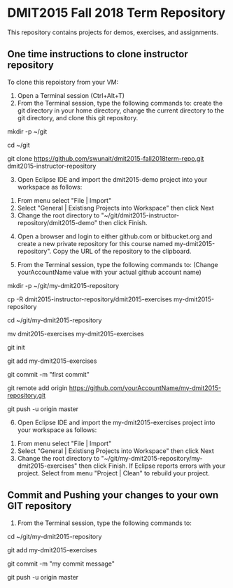 # DMIT2015 Fall 2018 Term Repository
This repository contains projects for demos, exercises, and assignments.

One time instructions to clone instructor repository
----------------------------------------------------
To clone this repoistory from your VM:
1. Open a Terminal session (Ctrl+Alt+T)
2. From the Terminal session, type the following commands to: create the git directory in your home directory, change the current directory to the git directory, and clone this git repository.

  mkdir -p ~/git
  
  cd ~/git
  
  git clone https://github.com/swunait/dmit2015-fall2018term-repo.git dmit2015-instructor-repository
  
3. Open Eclipse IDE and import the dmit2015-demo project into your workspace as follows:
  1) From menu select "File | Import"
  2) Select "General | Existisng Projects into Workspace" then click Next
  3) Change the root directory to "~/git/dmit2015-instructor-repository/dmit2015-demo" then click Finish.
  
4. Open a browser and login to either github.com or bitbucket.org and create a new private repository for this course named my-dmit2015-repository". Copy the URL of the repository to the clipboard.

5. From the Terminal session, type the following commands to: (Change yourAccountName value with your actual github account name)

  mkdir -p ~/git/my-dmit2015-repository
  
  cp -R dmit2015-instructor-repository/dmit2015-exercises my-dmit2015-repository
  
  cd ~/git/my-dmit2015-repository
  
  mv dmit2015-exercises my-dmit2015-exercises
  
  git init
  
  git add my-dmit2015-exercises
  
  git commit -m "first commit"
  
  git remote add origin https://github.com/yourAccountName/my-dmit2015-repository.git
  
  git push -u origin master
    
6. Open Eclipse IDE and import the my-dmit2015-exercises project into your workspace as follows:
  1) From menu select "File | Import"
  2) Select "General | Existisng Projects into Workspace" then click Next
  3) Change the root directory to "~/git/my-dmit2015-repository/my-dmit2015-exercises" then click Finish. If Eclipse reports errors with your project. Select from menu "Project | Clean" to rebuild your project.
    
Commit and Pushing your changes to your own GIT repository
----------------------------------------------------------
1. From the Terminal session, type the following commands to: 

  cd ~/git/my-dmit2015-repository
  
  git add my-dmit2015-exercises
  
  git commit -m "my commit message"
  
  git push -u origin master
  
 
